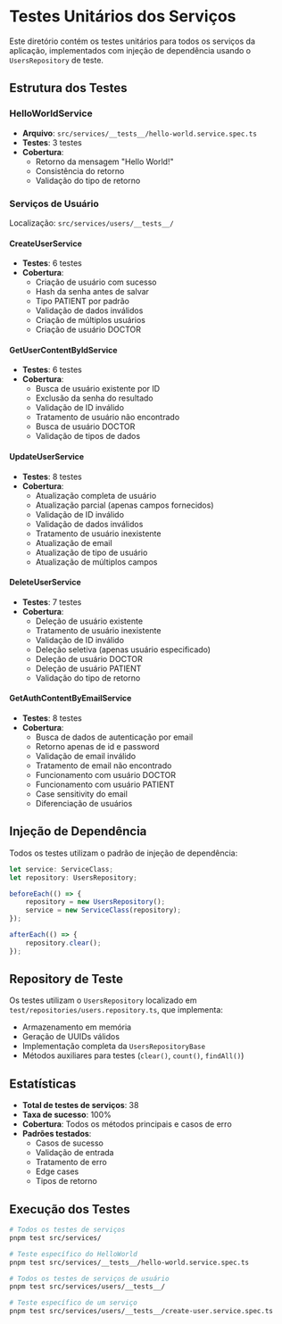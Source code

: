 # Testes Unitários dos Serviços

Este diretório contém os testes unitários para todos os serviços da aplicação, implementados com injeção de dependência usando o `UsersRepository` de teste.

## Estrutura dos Testes

### HelloWorldService
- **Arquivo**: `src/services/__tests__/hello-world.service.spec.ts`
- **Testes**: 3 testes
- **Cobertura**:
  - Retorno da mensagem "Hello World!"
  - Consistência do retorno
  - Validação do tipo de retorno

### Serviços de Usuário
Localização: `src/services/users/__tests__/`

#### CreateUserService
- **Testes**: 6 testes
- **Cobertura**:
  - Criação de usuário com sucesso
  - Hash da senha antes de salvar
  - Tipo PATIENT por padrão
  - Validação de dados inválidos
  - Criação de múltiplos usuários
  - Criação de usuário DOCTOR

#### GetUserContentByIdService
- **Testes**: 6 testes
- **Cobertura**:
  - Busca de usuário existente por ID
  - Exclusão da senha do resultado
  - Validação de ID inválido
  - Tratamento de usuário não encontrado
  - Busca de usuário DOCTOR
  - Validação de tipos de dados

#### UpdateUserService
- **Testes**: 8 testes
- **Cobertura**:
  - Atualização completa de usuário
  - Atualização parcial (apenas campos fornecidos)
  - Validação de ID inválido
  - Validação de dados inválidos
  - Tratamento de usuário inexistente
  - Atualização de email
  - Atualização de tipo de usuário
  - Atualização de múltiplos campos

#### DeleteUserService
- **Testes**: 7 testes
- **Cobertura**:
  - Deleção de usuário existente
  - Tratamento de usuário inexistente
  - Validação de ID inválido
  - Deleção seletiva (apenas usuário especificado)
  - Deleção de usuário DOCTOR
  - Deleção de usuário PATIENT
  - Validação do tipo de retorno

#### GetAuthContentByEmailService
- **Testes**: 8 testes
- **Cobertura**:
  - Busca de dados de autenticação por email
  - Retorno apenas de id e password
  - Validação de email inválido
  - Tratamento de email não encontrado
  - Funcionamento com usuário DOCTOR
  - Funcionamento com usuário PATIENT
  - Case sensitivity do email
  - Diferenciação de usuários

## Injeção de Dependência

Todos os testes utilizam o padrão de injeção de dependência:

```typescript
let service: ServiceClass;
let repository: UsersRepository;

beforeEach(() => {
    repository = new UsersRepository();
    service = new ServiceClass(repository);
});

afterEach(() => {
    repository.clear();
});
```

## Repository de Teste

Os testes utilizam o `UsersRepository` localizado em `test/repositories/users.repository.ts`, que implementa:
- Armazenamento em memória
- Geração de UUIDs válidos
- Implementação completa da `UsersRepositoryBase`
- Métodos auxiliares para testes (`clear()`, `count()`, `findAll()`)

## Estatísticas

- **Total de testes de serviços**: 38
- **Taxa de sucesso**: 100%
- **Cobertura**: Todos os métodos principais e casos de erro
- **Padrões testados**: 
  - Casos de sucesso
  - Validação de entrada
  - Tratamento de erro
  - Edge cases
  - Tipos de retorno

## Execução dos Testes

```bash
# Todos os testes de serviços
pnpm test src/services/

# Teste específico do HelloWorld
pnpm test src/services/__tests__/hello-world.service.spec.ts

# Todos os testes de serviços de usuário
pnpm test src/services/users/__tests__/

# Teste específico de um serviço
pnpm test src/services/users/__tests__/create-user.service.spec.ts
```

